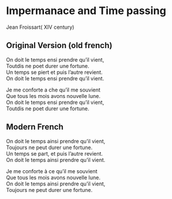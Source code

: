 # Impermanace and Time passing

Jean Froissart( XIV century)

## Original Version (old french)

On doit le temps ensi prendre qu’il vient,  
Toutdis ne poet durer une fortune.  
Un temps se piert et puis l’autre revient.  
On doit le temps ensi prendre qu’il vient.  

Je me conforte a che qu’il me souvient  
Que tous les mois avons nouvelle lune.  
On doit le temps ensi prendre qu’il vient,  
Toutdis ne poet durer une fortune.  

## Modern French

On doit le temps ainsi prendre qu’il vient,  
Toujours ne peut durer une fortune.  
Un temps se part, et puis l’autre revient.  
On doit le temps ainsi prendre qu’il vient.  

Je me conforte à ce qu’il me souvient  
Que tous les mois avons nouvelle lune.  
On doit le temps ainsi prendre qu’il vient,  
Toujours ne peut durer une fortune.   

